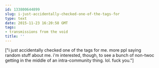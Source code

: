 ```yaml
---
id: 133800644899
slug: i-just-accidentally-checked-one-of-the-tags-for
type: text
date: 2015-11-23 16:20:58 GMT
tags:
- transmissions from the void
title: ''
---
```

["i just accidentally checked one of the tags for me. more ppl saying random stuff about me. i'm interested, though, to see a bunch of non-twoc getting in the middle of an intra-community thing. lol. fuck you."]